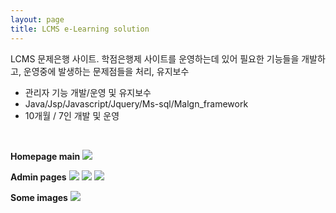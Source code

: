 ```yaml
---
layout: page
title: LCMS e-Learning solution
---
```


<p class="desc">LCMS 문제은행 사이트. 학점은행제 사이트를 운영하는데 있어 필요한 기능들을 개발하고, 운영중에 발생하는 문제점들을 처리, 유지보수 
</p>

<ul>
	<li>관리자 기능 개발/운영 및 유지보수</li>
    <li>Java/Jsp/Javascript/Jquery/Ms-sql/Malgn_framework</li>
    <li>10개월 / 7인 개발 및 운영</li>
    
</ul>

</br>

**Homepage main**
<img src= "{{ site.baseurl }}/images/lcms/lcms_image1.png" sizes="400x400">

**Admin pages**
<img src= "{{ site.baseurl }}/images/lcms/lcms_image3.png" sizes="400x400">
<img src= "{{ site.baseurl }}/images/lcms/lcms_image4.png" sizes="400x400">
<img src= "{{ site.baseurl }}/images/lcms/lcms_image5.png" sizes="400x400">

**Some images**
<img src= "{{ site.baseurl }}/images/lcms/lcms_image2.png" sizes="400x400">
